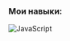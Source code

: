 ### Мои навыки:
  ![JavaScript](https://img.shields.io/badge/JavaScript-282c34?style=flat-square&logo=javaScript&logoColor=efd81d)
